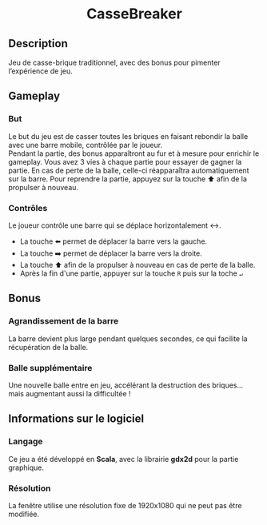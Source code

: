 <h1 align="center">CasseBreaker</h1>

## Description
Jeu de casse-brique traditionnel, avec des bonus pour pimenter l’expérience de jeu.

## Gameplay

### But
Le but du jeu est de casser toutes les briques en faisant rebondir la balle avec une barre mobile, contrôlée par le joueur.  
Pendant la partie, des bonus apparaîtront au fur et à mesure pour enrichir le gameplay.
Vous avez 3 vies à chaque partie pour essayer de gagner la partie.
En cas de perte de la balle, celle-ci réapparaîtra automatiquement sur la barre. Pour reprendre la partie, appuyez sur la touche ⬆️ afin de la propulser à nouveau.

### Contrôles
Le joueur contrôle une barre qui se déplace horizontalement ↔️.
- La touche ⬅️ permet de déplacer la barre vers la gauche.  
- La touche ➡️ permet de déplacer la barre vers la droite.
- La touche ⬆️ afin de la propulser à nouveau en cas de perte de la balle.
- Après la fin d'une partie, appuyer sur la touche `R` puis sur la toche `↵` 

## Bonus

### Agrandissement de la barre
La barre devient plus large pendant quelques secondes, ce qui facilite la récupération de la balle.

### Balle supplémentaire
Une nouvelle balle entre en jeu, accélérant la destruction des briques… mais augmentant aussi la difficultée !

## Informations sur le logiciel

### Langage
Ce jeu a été développé en **Scala**, avec la librairie **gdx2d** pour la partie graphique.

### Résolution
La fenêtre utilise une résolution fixe de 1920x1080 qui ne peut pas être modifiée.
